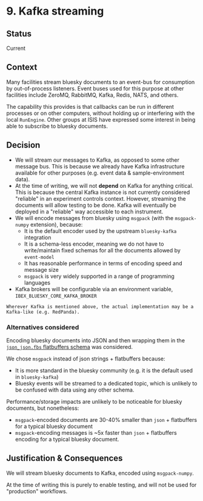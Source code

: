 # 9. Kafka streaming

## Status

Current

## Context

Many facilities stream bluesky documents to an event-bus for consumption by out-of-process listeners.
Event buses used for this purpose at other facilities include ZeroMQ, RabbitMQ, Kafka, Redis, NATS, and
others.

The capability this provides is that callbacks can be run in different processes or on other computers,
without holding up or interfering with the local `RunEngine`. Other groups at ISIS have expressed some
interest in being able to subscribe to bluesky documents.

## Decision

- We will stream our messages to Kafka, as opposed to some other message bus. This is because we already
have Kafka infrastructure available for other purposes (e.g. event data & sample-environment data).
- At the time of writing, we will not **depend** on Kafka for anything critical. This is because the 
central Kafka instance is not currently considered "reliable" in an experiment controls context. However,
streaming the documents will allow testing to be done. Kafka will eventually be deployed in a "reliable"
way accessible to each instrument.
- We will encode messages from bluesky using `msgpack` (with the `msgpack-numpy` extension), because:
  - It is the default encoder used by the upstream `bluesky-kafka` integration
  - It is a schema-less encoder, meaning we do not have to write/maintain fixed schemas for all the
documents allowed by `event-model`
  - It has reasonable performance in terms of encoding speed and message size
  - `msgpack` is very widely supported in a range of programming languages
- Kafka brokers will be configurable via an environment variable, `IBEX_BLUESKY_CORE_KAFKA_BROKER`

```{note}
Wherever Kafka is mentioned above, the actual implementation may be a Kafka-like (e.g. RedPanda).
```

### Alternatives considered

Encoding bluesky documents into JSON and then wrapping them in the
[`json_json.fbs` flatbuffers schema](https://github.com/ess-dmsc/streaming-data-types/blob/58793c3dfa060f60b4a933bc085f831744e43f17/schemas/json_json.fbs)
was considered.

We chose `msgpack` instead of json strings + flatbuffers because:
- It is more standard in the bluesky community (e.g. it is the default used in `bluesky-kafka`)
- Bluesky events will be streamed to a dedicated topic, which is unlikely to be confused with data
using any other schema.

Performance/storage impacts are unlikely to be noticeable for bluesky documents, but nonetheless:
- `msgpack`-encoded documents are 30-40% smaller than `json` + flatbuffers
for a typical bluesky document
- `msgpack`-encoding messages is ~5x faster than `json` + flatbuffers encoding
for a typical bluesky document.

## Justification & Consequences

We will stream bluesky documents to Kafka, encoded using `msgpack-numpy`.

At the time of writing this is purely to enable testing, and will not be used for "production" workflows.
